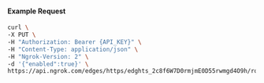 <!-- Code generated for API Clients. DO NOT EDIT. -->

#### Example Request

```bash
curl \
-X PUT \
-H "Authorization: Bearer {API_KEY}" \
-H "Content-Type: application/json" \
-H "Ngrok-Version: 2" \
-d '{"enabled":true}' \
https://api.ngrok.com/edges/https/edghts_2c8f6W7D0rmjmE0D55rwmgd4O9h/routes/edghtsrt_2c8f6QxNKkaR9oScbPvGOioQWfx/websocket_tcp_converter
```
